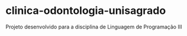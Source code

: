 # clinica-odontologia-unisagrado
Projeto desenvolvido para a disciplina de Linguagem de Programação III 
